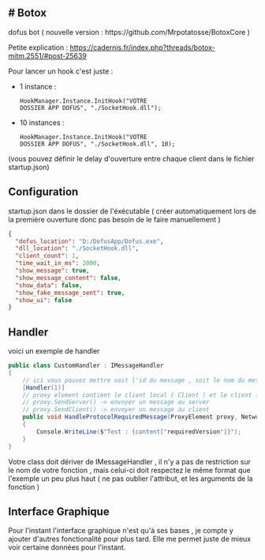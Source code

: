 <h2># Botox</h2>
dofus bot ( nouvelle version : https://github.com/Mrpotatosse/BotoxCore )

Petite explication : https://cadernis.fr/index.php?threads/botox-mitm.2551/#post-25639

Pour lancer un hook c'est juste : </br>
  - 1 instance : <pre><code class='language-cs'>HookManager.Instance.InitHook("VOTRE DOSSIER APP DOFUS", "./SocketHook.dll");</code></pre> 
  
  - 10 instances : <pre><code class='language-cs'>HookManager.Instance.InitHook("VOTRE DOSSIER APP DOFUS", "./SocketHook.dll", 10); </code></pre> 
  
  (vous pouvez définir le delay d'ouverture entre chaque client dans le fichier startup.json) </br> 

<h2> Configuration </h2>

startup.json dans le dossier de l'éxécutable ( créer automatiquement lors de la première ouverture donc pas besoin de le faire manuellement )
```json
{
  "dofus_location": "D:/DofusApp/Dofus.exe",
  "dll_location": "./SocketHook.dll",
  "client_count": 1,
  "time_wait_in_ms": 2000,
  "show_message": true,
  "show_message_content": false,
  "show_data": false,
  "show_fake_message_sent": true,
  "show_ui": false
}
```

<h2> Handler </h2>

voici un exemple de handler

```csharp
public class CustomHandler : IMessageHandler
{
    // ici vous pouvez mettre soit l'id du message , soit le nom du message
    [Handler(1)]
    // proxy element contient le client local ( Client ) et le client lié au serveur ( FakeClient )
    // proxy.SendServer() -> envoyer un message au server
    // proxy.SendClient() -> envoyer un message au client
    public void HandleProtocolRequiredMessage(ProxyElement proxy, NetworkElementField message, ProtocolJsonContent content)
    {
        Console.WriteLine($"Test : {content["requiredVersion"]}");
    }
}
``` 
Votre class doit dériver de IMessageHandler , il n'y a pas de restriction sur le nom de votre fonction , mais celui-ci doit respectez le même format que l'exemple un peu plus haut ( ne pas oublier l'attribut, et les arguments de la fonction  )

<h2> Interface Graphique </h2>

Pour l'instant l'interface graphique n'est qu'à ses bases , je compte y ajouter d'autres fonctionalité pour plus tard. Elle me permet juste de mieux voir certaine données pour l'instant.
